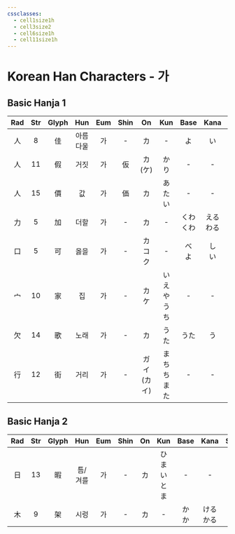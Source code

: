 ```yaml
---
cssclasses:
  - cell1size1h
  - cell3size2
  - cell6size1h
  - cell11size1h
---
```


# Korean Han Characters - 가

## Basic Hanja 1

| Rad | Str | Glyph | Hun  | Eum | Shin |     On     |      Kun      |   Base   |   Kana   | Simp |    Man     |  Can  |
| :-: | :-: | :---: | :--: | :-: | :--: | :--------: | :-----------: | :------: | :------: | :--: | :--------: | :---: |
|  人  |  8  |   佳   | 아름다울 |  가  |  -   |     カ      |       -       |    よ     |    い     |  -   |    jiā     | gaai1 |
|  人  | 11  |   假   |  거짓  |  가  |  仮   |  カ<br>(ケ)  |      かり       |    -     |    -     |  -   | jiǎ<br>jià | gaa2  |
|  人  | 15  |   價   |  값   |  가  |  価   |     カ      |      あたい      |    -     |    -     |  价   | jià<br>jie | gaa3  |
|  力  |  5  |   加   |  더할  |  가  |  -   |     カ      |       -       | くわ<br>くわ | える<br>わる |  -   |    jiā     | gaa1  |
|  口  |  5  |   可   |  옳을  |  가  |  -   |  カ<br>コク   |       -       |  べ<br>よ  |  し<br>い  |  -   |  kě<br>kè  |  ho2  |
|  宀  | 10  |   家   |  집   |  가  |  -   |   カ<br>ケ   | いえ<br>や<br>うち |    -     |    -     |  -   | jiā<br>jia | gaa1  |
|  欠  | 14  |   歌   |  노래  |  가  |  -   |     カ      |      うた       |    うた    |    う     |  -   |     gē     |  go1  |
|  行  | 12  |   街   |  거리  |  가  |  -   | ガイ<br>(カイ) |   まち<br>ちまた   |    -     |    -     |  -   |    jiē     | gaai1 |

## Basic Hanja 2

| Rad | Str | Glyph | Hun  | Eum | Shin | On  |    Kun    |  Base  |   Kana   | Simp | Man | Can  |
| :-: | :-: | :---: | :--: | :-: | :--: | :-: | :-------: | :----: | :------: | :--: | :-: | :--: |
|  日  | 13  |   暇   | 틈/겨를 |  가  |  -   |  カ  | ひま<br>いとま |   -    |    -     |  -   | xiá | haa6 |
|  木  |  9  |   架   |  시렁  |  가  |  -   |  カ  |     -     | か<br>か | ける<br>かる |  -   | jià | gaa3 |
